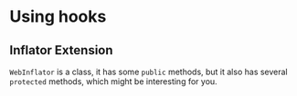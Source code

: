 # Using hooks

## Inflator Extension

`WebInflator` is a class, it has some `public` methods, but it also has several `protected` methods, which might be interesting for you.
